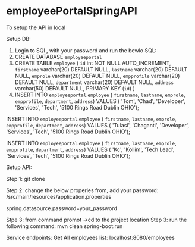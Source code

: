 # employeePortalSpringAPI

To setup the API in local 

Setup DB:
1. Login to SQl ,  with your password and run the bewlo SQL: 
2. CREATE DATABASE `employeeportal`
3. CREATE TABLE `employee` (
  `id` int NOT NULL AUTO_INCREMENT,
  `firstname` varchar(20) DEFAULT NULL,
  `lastname` varchar(20) DEFAULT NULL,
  `emprole` varchar(20) DEFAULT NULL,
  `empprofile` varchar(20) DEFAULT NULL,
  `department` varchar(20) DEFAULT NULL,
  `address` varchar(50) DEFAULT NULL,
  PRIMARY KEY (`id`)
) 
3. INSERT INTO `employeeportal`.`employee`
(
`firstname`,
`lastname`,
`emprole`,
`empprofile`,
`department`,
`address`)
VALUES
(
'Tom',
'Chad',
'Developer',
'Services',
'Tech',
'5100 Rings Road Dublin OHIO');

INSERT INTO `employeeportal`.`employee`
(
`firstname`,
`lastname`,
`emprole`,
`empprofile`,
`department`,
`address`)
VALUES
(
'Tulasi',
'Chaganti',
'Developer',
'Services',
'Tech',
'5100 Rings Road Dublin OHIO');

INSERT INTO `employeeportal`.`employee`
(
`firstname`,
`lastname`,
`emprole`,
`empprofile`,
`department`,
`address`)
VALUES
(
'Kc',
'Kollim',
'Tech Lead',
'Services',
'Tech',
'5100 Rings Road Dublin OHIO');

Setup API:

Step 1: git clone 

Step 2: change the  below properies from, add your password:
 /src/main/resources/application.properties
 
spring.datasource.password=your_password

Stpe 3: from command promot ->cd to the project location
Step 3: run the following command:
mvn clean spring-boot:run


Service endpoints:
Get All employees list:
localhost:8080/employees



